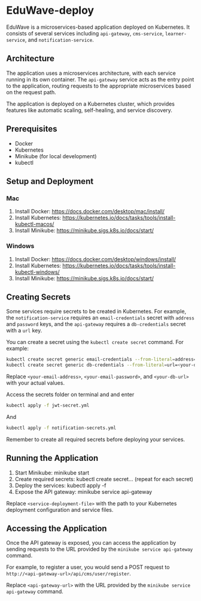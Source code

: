 # EduWave-deploy

EduWave is a microservices-based application deployed on Kubernetes. It consists of several services including `api-gateway`, `cms-service`, `learner-service`, and `notification-service`.

## Architecture

The application uses a microservices architecture, with each service running in its own container. The `api-gateway` service acts as the entry point to the application, routing requests to the appropriate microservices based on the request path.

The application is deployed on a Kubernetes cluster, which provides features like automatic scaling, self-healing, and service discovery.

## Prerequisites

- Docker
- Kubernetes
- Minikube (for local development)
- kubectl

## Setup and Deployment

### Mac

1. Install Docker: https://docs.docker.com/desktop/mac/install/
2. Install Kubernetes: https://kubernetes.io/docs/tasks/tools/install-kubectl-macos/
3. Install Minikube: https://minikube.sigs.k8s.io/docs/start/

### Windows

1. Install Docker: https://docs.docker.com/desktop/windows/install/
2. Install Kubernetes: https://kubernetes.io/docs/tasks/tools/install-kubectl-windows/
3. Install Minikube: https://minikube.sigs.k8s.io/docs/start/

## Creating Secrets

Some services require secrets to be created in Kubernetes. For example, the `notification-service` requires an `email-credentials` secret with `address` and `password` keys, and the `api-gateway` requires a `db-credentials` secret with a `url` key.

You can create a secret using the `kubectl create secret` command. For example:

```bash
kubectl create secret generic email-credentials --from-literal=address=<your-email-address> --from-literal=password=<your-email-password>
kubectl create secret generic db-credentials --from-literal=url=<your-db-url>
```

Replace `<your-email-address>`, `<your-email-password>`, and `<your-db-url>` with your actual values.

Access the secrets folder on terminal and and enter 

```bash
kubectl apply -f jwt-secret.yml
```

And

```bash
kubectl apply -f notification-secrets.yml
```

Remember to create all required secrets before deploying your services.

## Running the Application

1. Start Minikube: minikube start
2. Create required secrets: kubectl create secret... (repeat for each secret)
3. Deploy the services: kubectl apply -f <service-deployment-file>
4. Expose the API gateway: minikube service api-gateway

Replace `<service-deployment-file>` with the path to your Kubernetes deployment configuration and service files.

## Accessing the Application

Once the API gateway is exposed, you can access the application by sending requests to the URL provided by the `minikube service api-gateway` command.

For example, to register a user, you would send a POST request to `http://<api-gateway-url>/api/cms/user/register`.

Replace `<api-gateway-url>` with the URL provided by the `minikube service api-gateway` command.